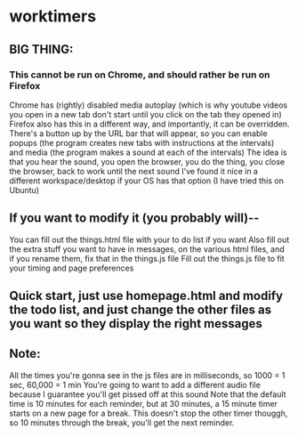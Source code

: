 # worktimers

## BIG THING:
### This cannot be run on Chrome, and should rather be run on Firefox
Chrome has (rightly) disabled media autoplay (which is why youtube videos you open in  a new tab don't start until you click on the tab they opened in)
Firefox also has this in a different way, and importantly, it can be overridden. There's a button up by the URL bar that will appear, so you can enable popups (the program creates new tabs with instructions at the intervals) and media (the program makes a sound at each of the intervals)
The idea is that you hear the sound, you open the browser, you do the thing, you close the browser, back to work until the next sound
I've found it nice in a different workspace/desktop if your OS has that option (I have tried this on Ubuntu)
## If you want to modify it (you probably will)--
You can fill out the things.html file with your to do list if you want
Also fill out the extra stuff you want to have in messages, on the various html files, and if you rename them, fix that in the things.js file
Fill out the things.js file to fit your timing and page preferences

## Quick start, just use homepage.html and modify the todo list, and just change the other files as you want so they display the right messages

## Note:
All the times you're gonna see in the js files are in milliseconds, so 1000 = 1 sec, 60,000 = 1 min
You're going to want to add a different audio file because I guarantee you'll get pissed off at this sound
Note that the default time is 10 minutes for each reminder, but at 30 minutes, a 15 minute timer starts on a new page for a break. This doesn't stop the other timer thouggh, so 10 minutes through the break, you'll get the next reminder.